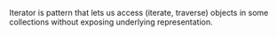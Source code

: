 Iterator is pattern that lets us access (iterate, traverse) objects in some collections 
without exposing underlying representation.
